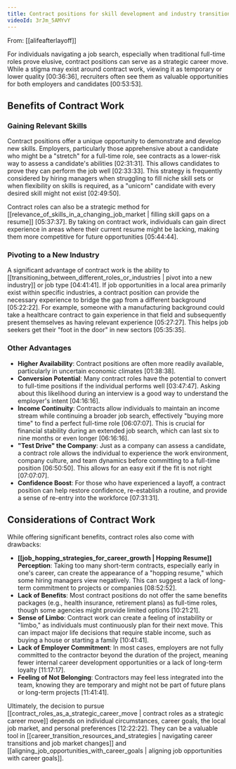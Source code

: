 ```yaml
---
title: Contract positions for skill development and industry transition
videoId: 3rJm_5AMYvY
---
```


From: [[alifeafterlayoff]] <br/> 

For individuals navigating a job search, especially when traditional full-time roles prove elusive, contract positions can serve as a strategic career move. While a stigma may exist around contract work, viewing it as temporary or lower quality <a class="yt-timestamp" data-t="00:36:36">[00:36:36]</a>, recruiters often see them as valuable opportunities for both employers and candidates <a class="yt-timestamp" data-t="00:53:53">[00:53:53]</a>.

## Benefits of Contract Work

### Gaining Relevant Skills
Contract positions offer a unique opportunity to demonstrate and develop new skills. Employers, particularly those apprehensive about a candidate who might be a "stretch" for a full-time role, see contracts as a lower-risk way to assess a candidate's abilities <a class="yt-timestamp" data-t="02:31:31">[02:31:31]</a>. This allows candidates to prove they can perform the job well <a class="yt-timestamp" data-t="02:33:33">[02:33:33]</a>. This strategy is frequently considered by hiring managers when struggling to fill niche skill sets or when flexibility on skills is required, as a "unicorn" candidate with every desired skill might not exist <a class="yt-timestamp" data-t="02:49:50">[02:49:50]</a>.

Contract roles can also be a strategic method for [[relevance_of_skills_in_a_changing_job_market | filling skill gaps on a resume]] <a class="yt-timestamp" data-t="05:37:37">[05:37:37]</a>. By taking on contract work, individuals can gain direct experience in areas where their current resume might be lacking, making them more competitive for future opportunities <a class="yt-timestamp" data-t="05:44:44">[05:44:44]</a>.

### Pivoting to a New Industry
A significant advantage of contract work is the ability to [[transitioning_between_different_roles_or_industries | pivot into a new industry]] or job type <a class="yt-timestamp" data-t="04:41:41">[04:41:41]</a>. If job opportunities in a local area primarily exist within specific industries, a contract position can provide the necessary experience to bridge the gap from a different background <a class="yt-timestamp" data-t="05:22:22">[05:22:22]</a>. For example, someone with a manufacturing background could take a healthcare contract to gain experience in that field and subsequently present themselves as having relevant experience <a class="yt-timestamp" data-t="05:27:27">[05:27:27]</a>. This helps job seekers get their "foot in the door" in new sectors <a class="yt-timestamp" data-t="05:35:35">[05:35:35]</a>.

### Other Advantages
*   **Higher Availability**: Contract positions are often more readily available, particularly in uncertain economic climates <a class="yt-timestamp" data-t="01:38:38">[01:38:38]</a>.
*   **Conversion Potential**: Many contract roles have the potential to convert to full-time positions if the individual performs well <a class="yt-timestamp" data-t="03:47:47">[03:47:47]</a>. Asking about this likelihood during an interview is a good way to understand the employer's intent <a class="yt-timestamp" data-t="04:16:16">[04:16:16]</a>.
*   **Income Continuity**: Contracts allow individuals to maintain an income stream while continuing a broader job search, effectively "buying more time" to find a perfect full-time role <a class="yt-timestamp" data-t="06:07:07">[06:07:07]</a>. This is crucial for financial stability during an extended job search, which can last six to nine months or even longer <a class="yt-timestamp" data-t="06:16:16">[06:16:16]</a>.
*   **"Test Drive" the Company**: Just as a company can assess a candidate, a contract role allows the individual to experience the work environment, company culture, and team dynamics before committing to a full-time position <a class="yt-timestamp" data-t="06:50:50">[06:50:50]</a>. This allows for an easy exit if the fit is not right <a class="yt-timestamp" data-t="07:07:07">[07:07:07]</a>.
*   **Confidence Boost**: For those who have experienced a layoff, a contract position can help restore confidence, re-establish a routine, and provide a sense of re-entry into the workforce <a class="yt-timestamp" data-t="07:31:31">[07:31:31]</a>.

## Considerations of Contract Work

While offering significant benefits, contract roles also come with drawbacks:

*   **[[job_hopping_strategies_for_career_growth | Hopping Resume]] Perception**: Taking too many short-term contracts, especially early in one's career, can create the appearance of a "hopping resume," which some hiring managers view negatively. This can suggest a lack of long-term commitment to projects or companies <a class="yt-timestamp" data-t="08:52:52">[08:52:52]</a>.
*   **Lack of Benefits**: Most contract positions do not offer the same benefits packages (e.g., health insurance, retirement plans) as full-time roles, though some agencies might provide limited options <a class="yt-timestamp" data-t="10:21:21">[10:21:21]</a>.
*   **Sense of Limbo**: Contract work can create a feeling of instability or "limbo," as individuals must continuously plan for their next move. This can impact major life decisions that require stable income, such as buying a house or starting a family <a class="yt-timestamp" data-t="10:41:41">[10:41:41]</a>.
*   **Lack of Employer Commitment**: In most cases, employers are not fully committed to the contractor beyond the duration of the project, meaning fewer internal career development opportunities or a lack of long-term loyalty <a class="yt-timestamp" data-t="11:17:17">[11:17:17]</a>.
*   **Feeling of Not Belonging**: Contractors may feel less integrated into the team, knowing they are temporary and might not be part of future plans or long-term projects <a class="yt-timestamp" data-t="11:41:41">[11:41:41]</a>.

Ultimately, the decision to pursue [[contract_roles_as_a_strategic_career_move | contract roles as a strategic career move]] depends on individual circumstances, career goals, the local job market, and personal preferences <a class="yt-timestamp" data-t="12:22:22">[12:22:22]</a>. They can be a valuable tool in [[career_transition_resources_and_strategies | navigating career transitions and job market changes]] and [[aligning_job_opportunities_with_career_goals | aligning job opportunities with career goals]].